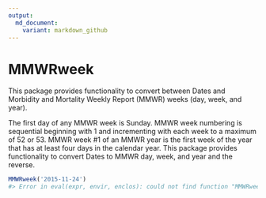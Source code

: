 ```yaml
---
output:
  md_document:
    variant: markdown_github
---
```


<!-- README.md is generated from README.Rmd. Please edit that file -->



# MMWRweek

This package provides functionality to convert between
Dates and Morbidity and Mortality Weekly Report (MMWR)
weeks (day, week, and year). 

The first day of any MMWR week is Sunday. 
MMWR week numbering is sequential beginning with 1 
and incrementing with each week to a maximum of 52 
or 53. MMWR week #1 of an MMWR year is the first week 
of the year that has at least four days in the calendar 
year. This package provides functionality to convert 
Dates to MMWR day, week, and year and the reverse.


```r
MMWRweek('2015-11-24')
#> Error in eval(expr, envir, enclos): could not find function "MMWRweek"
```
